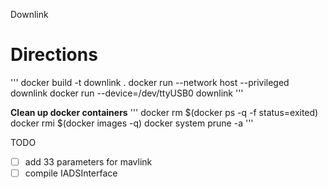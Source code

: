 Downlink

# Directions
'''
docker build -t downlink .
docker run --network host --privileged downlink
docker run --device=/dev/ttyUSB0 downlink
'''

**Clean up docker containers**
'''
docker rm $(docker ps -q -f status=exited)
docker rmi $(docker images -q)
docker system prune -a
'''

TODO
- [ ] add 33 parameters for mavlink
- [ ] compile IADSInterface